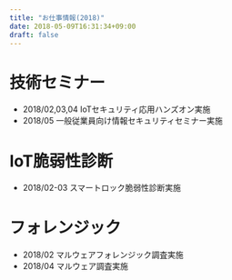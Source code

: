 ```yaml
---
title: "お仕事情報(2018)"
date: 2018-05-09T16:31:34+09:00
draft: false
---
```


# 技術セミナー
- 2018/02,03,04 IoTセキュリティ応用ハンズオン実施
- 2018/05 一般従業員向け情報セキュリティセミナー実施
# IoT脆弱性診断
- 2018/02-03 スマートロック脆弱性診断実施

# フォレンジック
- 2018/02 マルウェアフォレンジック調査実施
- 2018/04 マルウェア調査実施



